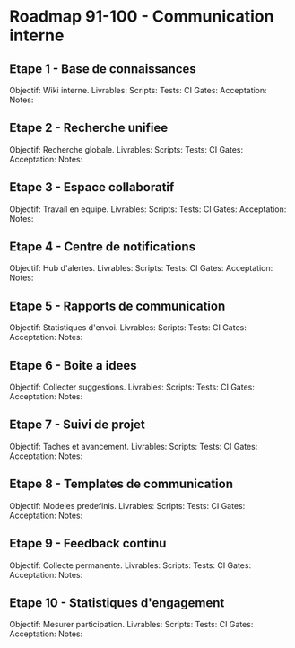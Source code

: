 # Roadmap 91-100 - Communication interne

## Etape 1 - Base de connaissances
Objectif: Wiki interne.
Livrables:
Scripts:
Tests:
CI Gates:
Acceptation:
Notes:

## Etape 2 - Recherche unifiee
Objectif: Recherche globale.
Livrables:
Scripts:
Tests:
CI Gates:
Acceptation:
Notes:

## Etape 3 - Espace collaboratif
Objectif: Travail en equipe.
Livrables:
Scripts:
Tests:
CI Gates:
Acceptation:
Notes:

## Etape 4 - Centre de notifications
Objectif: Hub d'alertes.
Livrables:
Scripts:
Tests:
CI Gates:
Acceptation:
Notes:

## Etape 5 - Rapports de communication
Objectif: Statistiques d'envoi.
Livrables:
Scripts:
Tests:
CI Gates:
Acceptation:
Notes:

## Etape 6 - Boite a idees
Objectif: Collecter suggestions.
Livrables:
Scripts:
Tests:
CI Gates:
Acceptation:
Notes:

## Etape 7 - Suivi de projet
Objectif: Taches et avancement.
Livrables:
Scripts:
Tests:
CI Gates:
Acceptation:
Notes:

## Etape 8 - Templates de communication
Objectif: Modeles predefinis.
Livrables:
Scripts:
Tests:
CI Gates:
Acceptation:
Notes:

## Etape 9 - Feedback continu
Objectif: Collecte permanente.
Livrables:
Scripts:
Tests:
CI Gates:
Acceptation:
Notes:

## Etape 10 - Statistiques d'engagement
Objectif: Mesurer participation.
Livrables:
Scripts:
Tests:
CI Gates:
Acceptation:
Notes:
